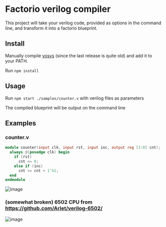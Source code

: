 # Factorio verilog compiler

This project will take your verilog code, provided as options in the command line, and transform it into a factorio blueprint.

## Install
Manually compile [yosys](https://github.com/YosysHQ/yosys) (since the last release is quite old) and add it to your PATH. 

Run ``` npm install ```

## Usage
Run ```npm start ./samples/counter.v``` with verilog files as parameters

The compiled blueprint will be output on the command line

## Examples

### counter.v
```verilog
module counter(input clk, input rst, input inc, output reg [3:0] cnt);
  always @(posedge clk) begin
    if (rst)
      cnt <= 0;
    else if (inc)
      cnt <= cnt + 1'b1;
  end
endmodule
```
![image](https://user-images.githubusercontent.com/35386456/115978416-2c589600-a54d-11eb-8cbd-92d37e0ef3bb.png)


### (somewhat broken) 6502 CPU from https://github.com/Arlet/verilog-6502/
![image](https://user-images.githubusercontent.com/35386456/115978429-54e09000-a54d-11eb-8d4e-48d7d9fc68c2.png)
